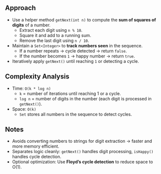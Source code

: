 ## Approach

- Use a helper method `getNext(int n)` to compute the **sum of squares of digits** of a number.
    - Extract each digit using `n % 10`.
    - Square it and add to a running sum.
    - Remove the last digit using `n / 10`.
- Maintain a `Set<Integer>` to **track numbers seen** in the sequence.
    - If a number repeats → cycle detected → return `false`.
    - If the number becomes `1` → happy number → return `true`.
- Iteratively apply `getNext()` until reaching `1` or detecting a cycle.

## Complexity Analysis

- Time: `O(k * log n)`
    - `k` = number of iterations until reaching 1 or a cycle.
    - `log n` = number of digits in the number (each digit is processed in `getNext()`).
- Space: `O(k)`
    - `Set` stores all numbers in the sequence to detect cycles.

## Notes

- Avoids converting numbers to strings for digit extraction → faster and more memory efficient.
- Separates logic cleanly: `getNext()` handles digit processing, `isHappy()` handles cycle detection.
- Optional optimization: Use **Floyd’s cycle detection** to reduce space to O(1).
